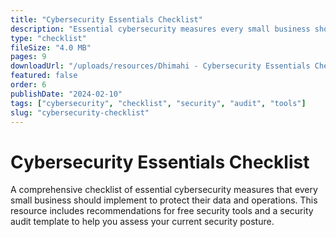 ```yaml
---
title: "Cybersecurity Essentials Checklist"
description: "Essential cybersecurity measures every small business should implement. Includes free tools recommendations and security audit template."
type: "checklist"
fileSize: "4.0 MB"
pages: 9
downloadUrl: "/uploads/resources/Dhimahi - Cybersecurity Essentials Checklist.pdf"
featured: false
order: 6
publishDate: "2024-02-10"
tags: ["cybersecurity", "checklist", "security", "audit", "tools"]
slug: "cybersecurity-checklist"
---
```


# Cybersecurity Essentials Checklist

A comprehensive checklist of essential cybersecurity measures that every small business should implement to protect their data and operations. This resource includes recommendations for free security tools and a security audit template to help you assess your current security posture.